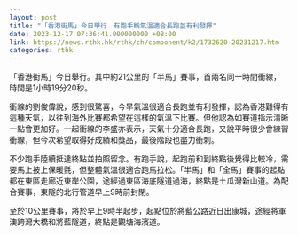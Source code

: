 ```yaml
---
layout: post
title: "「香港街馬」今日舉行　有跑手稱氣溫適合長跑並有利發揮"
date: 2023-12-17 07:36:41.000000000 +08:00
link: https://news.rthk.hk/rthk/ch/component/k2/1732620-20231217.htm
categories: rthk
---
```


「香港街馬」今日舉行。其中約21公里的「半馬」賽事，首兩名同一時間衝線，時間是1小時19分20秒。

衝線的劉俊偉說，感到很驚喜，今早氣溫很適合長跑並有利發揮，認為香港難得有這種天氣，以往到海外比賽都希望在這樣的氣溫下比賽。但他認為如賽道指示清晰一點會更加好。一起衝線的李盛亦表示，天氣十分適合長跑，又說平時很少會練習衝線，但今次希望取得好成績和獎品，最後階段也盡力衝刺。

不少跑手陸續抵達終點並拍照留念。有跑手說，起跑前和到終點後覺得比較冷，需要馬上披上保暖氈，但整體氣溫很適合跑馬拉松。「半馬」和「全馬」賽事的起點都在東區走廊近東岸公園，途經過東區海底隧道過海，終點是土瓜灣新山道。為配合賽事，東隧的北行管道早上9時前封閉。

至於10公里賽事，將於早上9時半起步，起點位於將藍公路近日出康城，途經將軍澳跨灣大橋和將藍隧道，終點是觀塘海濱道。
